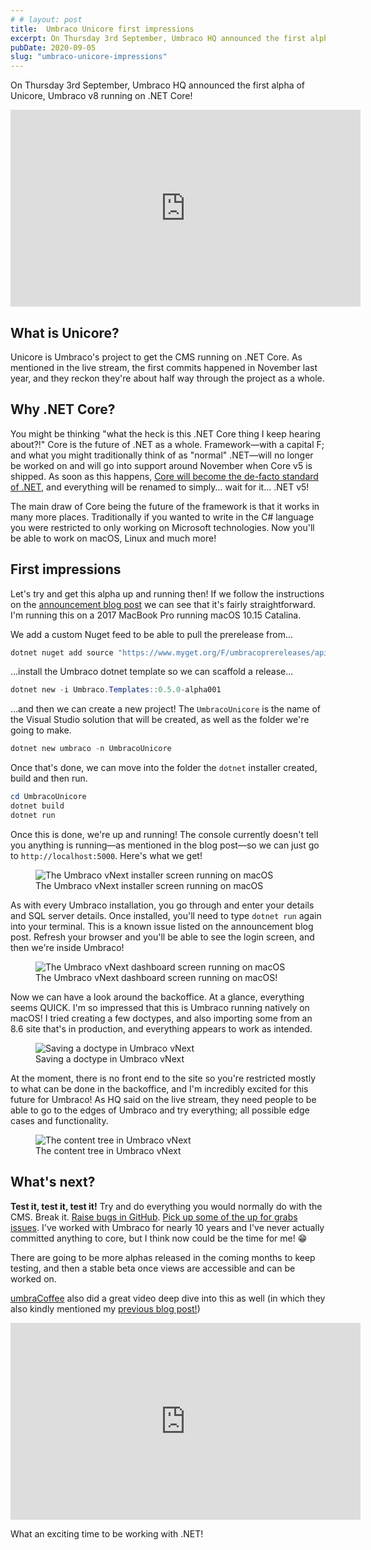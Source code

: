 ```yaml
---
# # layout: post
title:  Umbraco Unicore first impressions
excerpt: On Thursday 3rd September, Umbraco HQ announced the first alpha of Unicore, Umbraco v8 running on .NET Core!
pubDate: 2020-09-05
slug: "umbraco-unicore-impressions"
---
```


<p class="lead">On Thursday 3rd September, Umbraco HQ announced the first alpha of Unicore, Umbraco v8 running on .NET Core!</p>

<div class="iframe">
  <iframe width="560" height="315" src="https://www.youtube.com/embed/BhCy_fQZ3lQ" frameborder="0" allow="accelerometer; autoplay; encrypted-media; gyroscope; picture-in-picture" allowfullscreen></iframe>
</div>

## What is Unicore?
Unicore is Umbraco's project to get the CMS running on .NET Core. As mentioned in the live stream, the first commits happened in November last year, and they reckon they're about half way through the project as a whole.

## Why .NET Core?
You might be thinking "what the heck is this .NET Core thing I keep hearing about?!" Core is the future of .NET as a whole. Framework&mdash;with a capital F; and what you might traditionally think of as "normal" .NET&mdash;will no longer be worked on and will go into support around November when Core v5 is shipped. As soon as this happens, [Core will become the de-facto standard of .NET](https://devblogs.microsoft.com/dotnet/the-future-of-net-standard/?WT.mc_id=DOP-MVP-4025064), and everything will be renamed to simply... wait for it... .NET v5!

The main draw of Core being the future of the framework is that it works in many more places. Traditionally if you wanted to write in the C# language you were restricted to only working on Microsoft technologies. Now you'll be able to work on macOS, Linux and much more!

## First impressions
Let's try and get this alpha up and running then! If we follow the instructions on the [announcement blog post](https://umbraco.com/blog/net-core-alpha-release/) we can see that it's fairly straightforward. I'm running this on a 2017 MacBook Pro running macOS 10.15 Catalina.

We add a custom Nuget feed to be able to pull the prerelease from...
```powershell
dotnet nuget add source "https://www.myget.org/F/umbracoprereleases/api/v3/index.json" -n "Umbraco Prereleases"
```

...install the Umbraco dotnet template so we can scaffold a release...
```powershell
dotnet new -i Umbraco.Templates::0.5.0-alpha001
```

...and then we can create a new project! The `UmbracoUnicore` is the name of the Visual Studio solution that will be created, as well as the folder we're going to make.
```powershell
dotnet new umbraco -n UmbracoUnicore
```

Once that's done, we can move into the folder the `dotnet` installer created, build and then run.
```powershell
cd UmbracoUnicore
dotnet build
dotnet run
```

Once this is done, we're up and running! The console currently doesn't tell you anything is running&mdash;as mentioned in the blog post&mdash;so we can just go to `http://localhost:5000`. Here's what we get!

<figure class="c-figure">
  <img src="/assets/images/blog/2020-09-04/photo1.png" alt="The Umbraco vNext installer screen running on macOS" loading="lazy">
  <figcaption>The Umbraco vNext installer screen running on macOS</figcaption>
</figure>

As with every Umbraco installation, you go through and enter your details and SQL server details. Once installed, you'll need to type `dotnet run` again into your terminal. This is a known issue listed on the announcement blog post. Refresh your browser and you'll be able to see the login screen, and then we're inside Umbraco!

<figure class="c-figure">
  <img src="/assets/images/blog/2020-09-04/photo2.png" alt="The Umbraco vNext dashboard screen running on macOS" loading="lazy">
  <figcaption>The Umbraco vNext dashboard screen running on macOS!</figcaption>
</figure>

Now we can have a look around the backoffice. At a glance, everything seems QUICK. I'm so impressed that this is Umbraco running natively on macOS! I tried creating a few doctypes, and also importing some from an 8.6 site that's in production, and everything appears to work as intended.

<figure class="c-figure">
  <img src="/assets/images/blog/2020-09-04/photo3.png" alt="Saving a doctype in Umbraco vNext" loading="lazy">
  <figcaption>Saving a doctype in Umbraco vNext</figcaption>
</figure>

At the moment, there is no front end to the site so you're restricted mostly to what can be done in the backoffice, and I'm incredibly excited for this future for Umbraco! As HQ said on the live stream, they need people to be able to go to the edges of Umbraco and try everything; all possible edge cases and functionality.

<figure class="c-figure">
  <img src="/assets/images/blog/2020-09-04/photo4.png" alt="The content tree in Umbraco vNext" loading="lazy">
  <figcaption>The content tree in Umbraco vNext</figcaption>
</figure>

## What's next?
**Test it, test it, test it!** Try and do everything you would normally do with the CMS. Break it. [Raise bugs in GitHub](https://github.com/umbraco/Umbraco-CMS/issues?q=is%3Aopen+is%3Aissue+label%3Aproject%2Fnet-core+). [Pick up some of the up for grabs issues](https://github.com/umbraco/Umbraco-CMS/issues?q=is%3Aopen+is%3Aissue+label%3Acommunity%2Fup-for-grabs+label%3Aproject%2Fnet-core). I've worked with Umbraco for nearly 10 years and I've never actually committed anything to core, but I think now could be the time for me! 😁

There are going to be more alphas released in the coming months to keep testing, and then a stable beta once views are accessible and can be worked on.

[umbraCoffee](https://www.youtube.com/channel/UCF_Ene5-58a3Z55aw8O6Djg) also did a great video deep dive into this as well (in which they also kindly mentioned my [previous blog post!](/blog/umbraco-url-rewriting))

<div class="iframe">
<iframe width="560" height="315" src="https://www.youtube.com/embed/-ceCJZ9Tus0" frameborder="0" allow="accelerometer; autoplay; encrypted-media; gyroscope; picture-in-picture" allowfullscreen></iframe>
</div>

What an exciting time to be working with .NET!